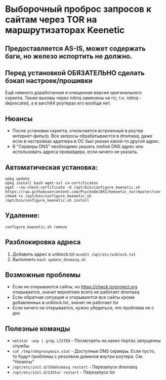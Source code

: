 # Выборочный проброс запросов к сайтам через TOR на маршрутизаторах Keenetic

## Предоставляется AS-IS, может содержать баги, но железо испортить не должно.
## Перед установкой ОБЯЗАТЕЛЬНО сделать бэкап настроек/прошивки

Ещё немного доработанная и очищенная версия оригинального скрипта.
Также вызовы через ndmq заменены на rci, т.к. ndmq - deprecated, а в aarch64 роутерах его вообще нет.

## Нюансы
- После установки скрипта, отключается встроенный в роутер интернет-фильтр. Все запросы обрабатываются в dnsmasq, даже если в настройках
адаптера в ОС был указан какой-то другой адрес.
- В "Серверы DNS" необходимо указать любой DNS адрес или использовать адреса провайдера, если ничего не указать.

## Автоматическая установка:
```shell script
opkg update
opkg install bash wget-ssl ca-certificates
wget --no-check-certificate -O /opt/bin/configure_keenetic.sh https://raw.githubusercontent.com/PsychodelEKS/keenetic_tor/master/configure_keenetic.sh
chmod +x /opt/bin/configure_keenetic.sh
/opt/bin/configure_keenetic.sh install
```

## Удаление:
```shell script
configure_keenetic.sh remove
```

## Разблокировка адреса
1. Добавить адрес в unblock.txt `mcedit /opt/etc/unblock.txt`
2. Выполнить `bash update_dnsmasq.sh`

## Возможные проблемы
- Если не открываются сайты, но https://check.torproject.org открывается, значит вероятнее всего не работает dnsmasq
- Если обратная ситуация и открываются все сайты кроме добавленных в unblock.txt, значит не работает tor
- Если ничего не открывается, нужно убедиться, что проблема не с днс


## Полезные команды

- `netstat -anp | grep LISTEN` - Посмотреть на каких портах запущенны службы
- `cat /tmp/ndnproxymain.stat` - Доступные DNS серверы. Если пусто, то будут проблемы с резолвом доменов внутри роутера. См. "Нюансы"
- `/opt/etc/init.d/S56dnsmasq restart` - Перезапуск dnsmasq
- `/opt/etc/init.d/S35tor restart` - Перезапуск tor
